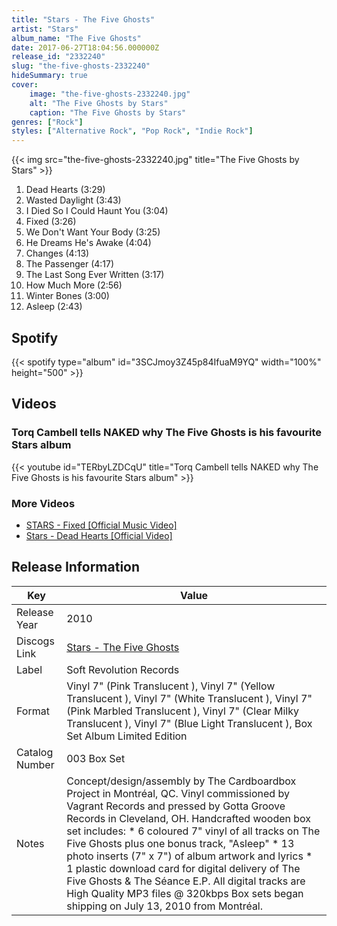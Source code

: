```yaml
---
title: "Stars - The Five Ghosts"
artist: "Stars"
album_name: "The Five Ghosts"
date: 2017-06-27T18:04:56.000000Z
release_id: "2332240"
slug: "the-five-ghosts-2332240"
hideSummary: true
cover:
    image: "the-five-ghosts-2332240.jpg"
    alt: "The Five Ghosts by Stars"
    caption: "The Five Ghosts by Stars"
genres: ["Rock"]
styles: ["Alternative Rock", "Pop Rock", "Indie Rock"]
---
```


{{< img src="the-five-ghosts-2332240.jpg" title="The Five Ghosts by Stars" >}}

<!-- section break -->

1. Dead Hearts (3:29)
2. Wasted Daylight (3:43)
3. I Died So I Could Haunt You (3:04)
4. Fixed (3:26)
5. We Don't Want Your Body (3:25)
6. He Dreams He's Awake (4:04)
7. Changes (4:13)
8. The Passenger (4:17)
9. The Last Song Ever Written (3:17)
10. How Much More (2:56)
11. Winter Bones (3:00)
12. Asleep (2:43)

<!-- section break -->


## Spotify
{{< spotify type="album" id="3SCJmoy3Z45p84IfuaM9YQ" width="100%" height="500" >}}



## Videos
### Torq Cambell tells NAKED why The Five Ghosts is his favourite Stars album
{{< youtube id="TERbyLZDCqU" title="Torq Cambell tells NAKED why The Five Ghosts is his favourite Stars album" >}}<br>

### More Videos

- [STARS - Fixed [Official Music Video]](https://www.youtube.com/watch?v=17jdZdVmEuk)
- [Stars - Dead Hearts [Official Video]](https://www.youtube.com/watch?v=OQT2HVfxJu4)


## Release Information
|  Key           | Value                                                |
| ---------------| ---------------------------------------------------- |
| Release Year   | 2010                                   |
| Discogs Link   | [Stars - The Five Ghosts](https://www.discogs.com/release/2332240-Stars-The-Five-Ghosts) |
| Label          | Soft Revolution Records |
| Format         | Vinyl 7" (Pink Translucent ), Vinyl 7" (Yellow Translucent ), Vinyl 7" (White Translucent ), Vinyl 7" (Pink Marbled Translucent ), Vinyl 7" (Clear Milky Translucent ), Vinyl 7" (Blue Light Translucent ), Box Set Album Limited Edition |
| Catalog Number | 003 Box Set |
| Notes | Concept/design/assembly by The Cardboardbox Project in Montréal, QC.  Vinyl commissioned by Vagrant Records and pressed by Gotta Groove Records in Cleveland, OH.  Handcrafted wooden box set includes:  * 6 coloured 7" vinyl of all tracks on The Five Ghosts plus one bonus track, "Asleep" * 13 photo inserts (7" x 7") of album artwork and lyrics * 1 plastic download card for digital delivery of The Five Ghosts & The Séance E.P.  All digital tracks are High Quality MP3 files @ 320kbps  Box sets began shipping on July 13, 2010 from Montréal. |